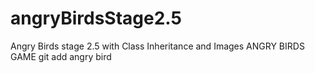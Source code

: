 # angryBirdsStage2.5
Angry Birds stage 2.5 with Class Inheritance and Images
ANGRY BIRDS GAME 
git add angry bird
